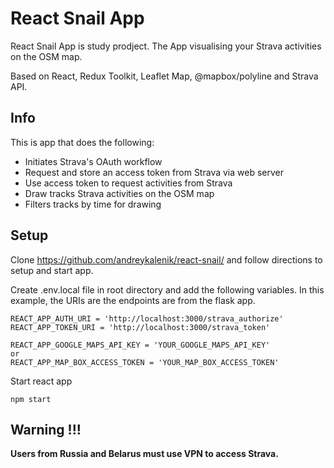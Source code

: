 # React Snail App

React Snail App is study prodject. The App visualising your Strava activities on the OSM map.

Based on React, Redux Toolkit, Leaflet Map, @mapbox/polyline and Strava API.

## Info

This is app that does the following:

- Initiates Strava's OAuth workflow
- Request and store an access token from Strava via web server
- Use access token to request activities from Strava
- Draw tracks Strava activities on the OSM map
- Filters tracks by time for drawing



## Setup

Clone https://github.com/andreykalenik/react-snail/ and follow directions to setup and start app.

Create .env.local file in root directory and add the following variables. In this example, the URIs are the endpoints are from the flask app.
```
REACT_APP_AUTH_URI = 'http://localhost:3000/strava_authorize'
REACT_APP_TOKEN_URI = 'http://localhost:3000/strava_token'

REACT_APP_GOOGLE_MAPS_API_KEY = 'YOUR_GOOGLE_MAPS_API_KEY'
or
REACT_APP_MAP_BOX_ACCESS_TOKEN = 'YOUR_MAP_BOX_ACCESS_TOKEN'
```

Start react app

```
npm start
```

## **Warning !!!**

**Users from Russia and Belarus must use VPN to access Strava.**
